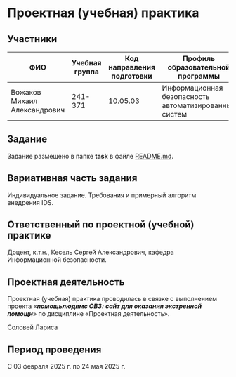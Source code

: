 # Проектная (учебная) практика
 
 ## Участники
 
 | ФИО | Учебная группа | Код направления подготовки | Профиль образовательной программы |
 |-|-|-|-|
 | Вожаков Михаил Александрович |241-371|10.05.03|Информационная безопасность автоматизированных систем|
 
 ## Задание
 
 Задание размещено в папке **task** в файле [README.md](task/README.md).
 
 ## Вариативная часть задания
 
 Индивидуальное задание. Требования и примерный алгоритм внедрения IDS.
 
 ## Ответственный по проектной (учебной) практике
 
 Доцент, к.т.н., Кесель Сергей Александрович, кафедра Информационной безопасности.
 
 ## Проектная деятельность
 
 Проектная (учебная) практика проводилась в связке с выполнением проекта «***помощьлюдямс ОВЗ: сайт для оказания экстренной помощи***» по дисциплине «Проектная деятельность».
 
 Соловей Лариса
 
 ## Период проведения
 
 С 03 февраля 2025 г. по 24 мая 2025 г.
 
 
